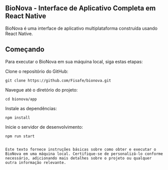 ## BioNova - Interface de Aplicativo Completa em React Native
BioNova é uma interface de aplicativo multiplataforma construída usando React Native.

## Começando
Para executar o BioNova em sua máquina local, siga estas etapas:

Clone o repositório do GitHub:

```
git clone https://github.com/Fisafe/bionova.git
```

Navegue até o diretório do projeto:

```
cd bionova/app
```

Instale as dependências:

```
npm install
```

Inicie o servidor de desenvolvimento:

```
npm run start
```
```

Este texto fornece instruções básicas sobre como obter e executar o BioNova em uma máquina local. Certifique-se de personalizá-lo conforme necessário, adicionando mais detalhes sobre o projeto ou qualquer outra informação relevante.